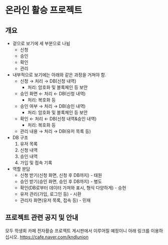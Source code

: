 # 온라인 활승 프로젝트
## 개요
* 겉으로 보기에 세 부분으로 나뉨
  * 신청
  * 승인
  * 확인
  * 관리
* 내부적으로 보기에는 아래와 같은 과정을 거쳐야 함.
  * 신청 → 처리 → DB(신청 내역)
    *  처리: 암호화 및 블록체인 등 보안
  * 승인 화면 ← 처리 ← DB(신청 내역)
    *  처리: 복호화 등
  * 승인 여부 → 처리 → DB(승인 내역)
    *  처리: 암호화 및 블록체인 등 보안
  * 확인 ← 처리 ← DB(신청 내역&승인 내역)
    *  처리: 복호화 등
  * 관리 내용 → 처리 → DB(유저 목록 등)
* DB 구조
  1. 유저 목록
  2. 신청 내역
  3. 승인 내역
  4. 가입 및 접속 기록
* 역할 분담
  * 신청 받기(신청 화면, 신청 후 DB까지) - 태원
  * 승인 받기(승인 화면, 승인 후 DB까지) - 병도
  * 확인(DB로부터 데이터 가져와 표시, 형식 다양하게) - 승헌
  * 유저 관리(가입, 로그인 등) - 시환
  * 관리자 화면(유저 목록, 접속 등) - 민재 

## 프로젝트 관련 공지 및 안내
모두 학생회 카페 전자활승 프로젝트 게시판에서 이루어질 예정이니 아래 링크를 이용하십시오.
https://cafe.naver.com/kndlunion
